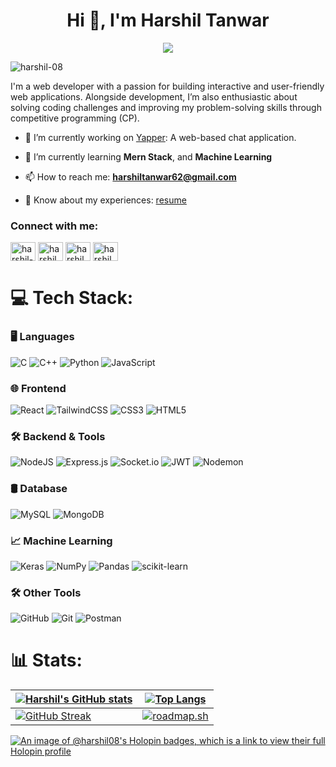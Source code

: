 <h1 align="center">Hi 👋, I'm Harshil Tanwar</h1>
<p align="center">
  <img src="https://readme-typing-svg.herokuapp.com?font=Poppins&weight=700&size=28&duration=3500&pause=1000&color=4493f8&center=true&width=480&lines=%3C+Web+Developer+%2F%3E;%3C+Competitive+Programmer+%2F%3E" />
</p>

<p align="left"> <img src="https://komarev.com/ghpvc/?username=harshil-08&label=Profile%20views&color=0e75b6&style=flat" alt="harshil-08" /> </p>
I'm a web developer with a passion for building interactive and user-friendly web applications. Alongside development, I’m also enthusiastic about solving coding challenges and improving my problem-solving skills through competitive programming (CP).

- 🔭 I’m currently working on [Yapper](https://github.com/Harshil-08/Yapper): A web-based chat application.

- 🌱 I’m currently learning **Mern Stack**, and **Machine Learning**

- 📫 How to reach me: **[harshiltanwar62@gmail.com](mailto:harshiltanwar62@gmail.com)**

- 📄 Know about my experiences: [resume](https://drive.google.com/file/d/1eNzredu3b0e2Dq2LKphPZjo0SX_O6dMP/view?usp=drive_link)

<h3 align="left">Connect with me:</h3>
<p align="left">
  <a href="https://linkedin.com/in/harshil-tanwar-793b60257" target="blank"><img align="center" src="https://raw.githubusercontent.com/rahuldkjain/github-profile-readme-generator/master/src/images/icons/Social/linked-in-alt.svg" alt="harshil-tanwar0820" height="30" width="40" /></a>
  <a href="https://instagram.com/harshilll.8" target="blank"><img align="center" src="https://raw.githubusercontent.com/rahuldkjain/github-profile-readme-generator/master/src/images/icons/Social/instagram.svg" alt="harshil_.8" height="30" width="40" /></a>
  <a href="https://www.codechef.com/users/harshil05" target="blank"><img align="center" src="https://cdn.jsdelivr.net/npm/simple-icons@3.1.0/icons/codechef.svg" alt="harshil05" height="30" width="40" /></a>
  <a href="https://www.leetcode.com/harshil05" target="blank"><img align="center" src="https://raw.githubusercontent.com/rahuldkjain/github-profile-readme-generator/master/src/images/icons/Social/leet-code.svg" alt="harshil05" height="30" width="40" /></a>
</p>

# 💻 Tech Stack:
### 🖥️ Languages
![C](https://img.shields.io/badge/c-%2300599C.svg?style=for-the-badge&logo=c&logoColor=white) 
![C++](https://img.shields.io/badge/c++-%2300599C.svg?style=for-the-badge&logo=c%2B%2B&logoColor=white) 
![Python](https://img.shields.io/badge/python-3670A0?style=for-the-badge&logo=python&logoColor=ffdd54) 
![JavaScript](https://img.shields.io/badge/javascript-%23323330.svg?style=for-the-badge&logo=javascript&logoColor=%23F7DF1E)

### 🌐 Frontend
![React](https://img.shields.io/badge/react-%2320232a.svg?style=for-the-badge&logo=react&logoColor=%2361DAFB) 
![TailwindCSS](https://img.shields.io/badge/tailwindcss-%2338B2AC.svg?style=for-the-badge&logo=tailwind-css&logoColor=white) 
![CSS3](https://img.shields.io/badge/css3-%231572B6.svg?style=for-the-badge&logo=css3&logoColor=white) 
![HTML5](https://img.shields.io/badge/html5-%23E34F26.svg?style=for-the-badge&logo=html5&logoColor=white) 

### 🛠 Backend & Tools
![NodeJS](https://img.shields.io/badge/node.js-6DA55F?style=for-the-badge&logo=node.js&logoColor=white) 
![Express.js](https://img.shields.io/badge/express.js-%23404d59.svg?style=for-the-badge&logo=express&logoColor=%2361DAFB) 
![Socket.io](https://img.shields.io/badge/Socket.io-black?style=for-the-badge&logo=socket.io&badgeColor=010101)
![JWT](https://img.shields.io/badge/JWT-black?style=for-the-badge&logo=JSON%20web%20tokens) 
![Nodemon](https://img.shields.io/badge/NODEMON-%23323330.svg?style=for-the-badge&logo=nodemon&logoColor=%BBDEAD) 

### 🛢 Database
![MySQL](https://img.shields.io/badge/mysql-4479A1.svg?style=for-the-badge&logo=mysql&logoColor=white) 
![MongoDB](https://img.shields.io/badge/MongoDB-%234ea94b.svg?style=for-the-badge&logo=mongodb&logoColor=white)

### 📈 Machine Learning
![Keras](https://img.shields.io/badge/Keras-%23D00000.svg?style=for-the-badge&logo=Keras&logoColor=white) 
![NumPy](https://img.shields.io/badge/numpy-%23013243.svg?style=for-the-badge&logo=numpy&logoColor=white) 
![Pandas](https://img.shields.io/badge/pandas-%23150458.svg?style=for-the-badge&logo=pandas&logoColor=white) 
![scikit-learn](https://img.shields.io/badge/scikit--learn-%23F7931E.svg?style=for-the-badge&logo=scikit-learn&logoColor=white)

### 🛠 Other Tools
![GitHub](https://img.shields.io/badge/github-%23121011.svg?style=for-the-badge&logo=github&logoColor=white) 
![Git](https://img.shields.io/badge/git-%23F05033.svg?style=for-the-badge&logo=git&logoColor=white) 
![Postman](https://img.shields.io/badge/Postman-FF6C37?style=for-the-badge&logo=postman&logoColor=white) 

# 📊 Stats:

<!-- prettier-ignore-start -->
| [![Harshil's GitHub stats](https://github-readme-stats.vercel.app/api?username=Harshil-08&custom_title=My%20Github%20Stats&show_icons=true&theme=tokyonight&border_radius=10&hide_border=true)](https://github.com/anuraghazra/github-readme-stats)   | [![Top Langs](https://github-readme-stats.vercel.app/api/top-langs/?username=Harshil-08&hide=jupyter%20notebook,html&theme=tokyonight&hide_border=true&border_radius=10&show_icons=true&layout=compact)](https://github.com/anuraghazra/github-readme-stats)    |
|--------------- | --------------- |
| [![GitHub Streak](https://streak-stats.demolab.com?user=Harshil-08&theme=tokyonight&hide_border=true&exclude_days=Sun)](https://git.io/streak-stats)   | [![roadmap.sh](https://roadmap.sh/card/wide/672a225331d65c235dcec721?variant=dark&roadmaps=backend%2Cdatastructures-and-algorithms%2Cmlops)](https://roadmap.sh)  |
<!-- prettier-ignore-end -->

[![An image of @harshil08's Holopin badges, which is a link to view their full Holopin profile](https://holopin.me/harshil08)](https://holopin.io/@harshil08)

